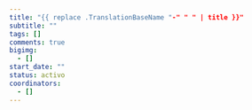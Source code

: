 ```yaml
---
title: "{{ replace .TranslationBaseName "-" " " | title }}"
subtitle: ""
tags: []
comments: true
bigimg:
  - []
start_date: ""
status: activo
coordinators:
  - []
---
```

